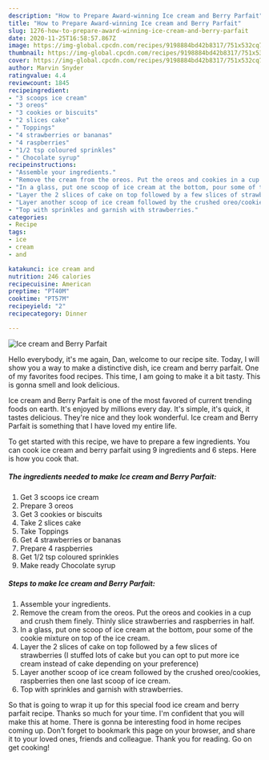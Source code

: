 ```yaml
---
description: "How to Prepare Award-winning Ice cream and Berry Parfait"
title: "How to Prepare Award-winning Ice cream and Berry Parfait"
slug: 1276-how-to-prepare-award-winning-ice-cream-and-berry-parfait
date: 2020-11-25T16:58:57.867Z
image: https://img-global.cpcdn.com/recipes/9198884bd42b8317/751x532cq70/ice-cream-and-berry-parfait-recipe-main-photo.jpg
thumbnail: https://img-global.cpcdn.com/recipes/9198884bd42b8317/751x532cq70/ice-cream-and-berry-parfait-recipe-main-photo.jpg
cover: https://img-global.cpcdn.com/recipes/9198884bd42b8317/751x532cq70/ice-cream-and-berry-parfait-recipe-main-photo.jpg
author: Marvin Snyder
ratingvalue: 4.4
reviewcount: 1845
recipeingredient:
- "3 scoops ice cream"
- "3 oreos"
- "3 cookies or biscuits"
- "2 slices cake"
- " Toppings"
- "4 strawberries or bananas"
- "4 raspberries"
- "1/2 tsp coloured sprinkles"
- " Chocolate syrup"
recipeinstructions:
- "Assemble your ingredients."
- "Remove the cream from the oreos. Put the oreos and cookies in a cup and crush them finely. Thinly slice strawberries and raspberries in half."
- "In a glass, put one scoop of ice cream at the bottom, pour some of the cookie mixture on top of the ice cream."
- "Layer the 2 slices of cake on top followed by a few slices of strawberries (I stuffed lots of cake but you can opt to put more ice cream instead of cake depending on your preference)"
- "Layer another scoop of ice cream followed by the crushed oreo/cookies, raspberries then one last scoop of ice cream."
- "Top with sprinkles and garnish with strawberries."
categories:
- Recipe
tags:
- ice
- cream
- and

katakunci: ice cream and 
nutrition: 246 calories
recipecuisine: American
preptime: "PT40M"
cooktime: "PT57M"
recipeyield: "2"
recipecategory: Dinner

---
```



![Ice cream and Berry Parfait](https://img-global.cpcdn.com/recipes/9198884bd42b8317/751x532cq70/ice-cream-and-berry-parfait-recipe-main-photo.jpg)

Hello everybody, it's me again, Dan, welcome to our recipe site. Today, I will show you a way to make a distinctive dish, ice cream and berry parfait. One of my favorites food recipes. This time, I am going to make it a bit tasty. This is gonna smell and look delicious.

Ice cream and Berry Parfait is one of the most favored of current trending foods on earth. It's enjoyed by millions every day. It's simple, it's quick, it tastes delicious. They're nice and they look wonderful. Ice cream and Berry Parfait is something that I have loved my entire life.




To get started with this recipe, we have to prepare a few ingredients. You can cook ice cream and berry parfait using 9 ingredients and 6 steps. Here is how you cook that.

<!--inarticleads1-->

##### The ingredients needed to make Ice cream and Berry Parfait:

1. Get 3 scoops ice cream
1. Prepare 3 oreos
1. Get 3 cookies or biscuits
1. Take 2 slices cake
1. Take  Toppings
1. Get 4 strawberries or bananas
1. Prepare 4 raspberries
1. Get 1/2 tsp coloured sprinkles
1. Make ready  Chocolate syrup




<!--inarticleads2-->

##### Steps to make Ice cream and Berry Parfait:

1. Assemble your ingredients.
1. Remove the cream from the oreos. Put the oreos and cookies in a cup and crush them finely. Thinly slice strawberries and raspberries in half.
1. In a glass, put one scoop of ice cream at the bottom, pour some of the cookie mixture on top of the ice cream.
1. Layer the 2 slices of cake on top followed by a few slices of strawberries (I stuffed lots of cake but you can opt to put more ice cream instead of cake depending on your preference)
1. Layer another scoop of ice cream followed by the crushed oreo/cookies, raspberries then one last scoop of ice cream.
1. Top with sprinkles and garnish with strawberries.




So that is going to wrap it up for this special food ice cream and berry parfait recipe. Thanks so much for your time. I'm confident that you will make this at home. There is gonna be interesting food in home recipes coming up. Don't forget to bookmark this page on your browser, and share it to your loved ones, friends and colleague. Thank you for reading. Go on get cooking!
